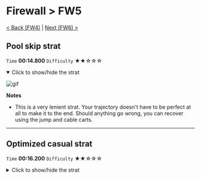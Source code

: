 # Firewall > FW5

[< Back (FW4)](https://github.com/Doublevil/scbspeedrun/blob/main/levels/FW/FW4.md) | [Next (FW6) >](https://github.com/Doublevil/scbspeedrun/blob/main/levels/FW/FW6.md)

## Pool skip strat

`Time` **00:14.800** `Difficulty` ★★☆☆☆
<details open>
  <summary>Click to show/hide the strat</summary>

  ![gif](https://github.com/Doublevil/scbspeedrun/blob/main/media/levels/FW/FW5_PoolSkip.webp)

  **Notes**
  - This is a very lenient strat. Your trajectory doesn't have to be perfect at all to make it to the end. Should anything go wrong, you can recover using the jump and cable carts.
</details>

---
## Optimized casual strat

`Time` **00:16.200** `Difficulty` ★★☆☆☆
<details>
  <summary>Click to show/hide the strat</summary>

  ![gif](https://github.com/Doublevil/scbspeedrun/blob/main/media/levels/FW/FW5_CasualStrat.webp)
</details>
